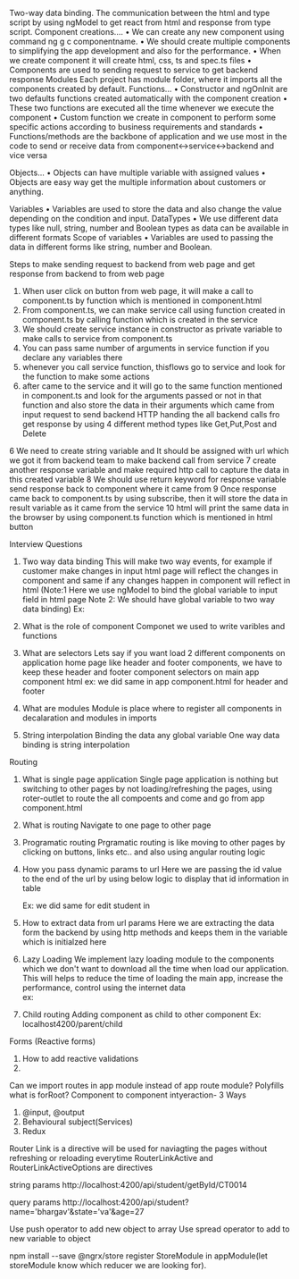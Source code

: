 Two-way data binding.
The communication between the html and type script by using ngModel to get react from html and response from type script.
Component creations....
• We can create any new component using command ng g c componentname.
• We should create multiple components to simplifying the app development and also for the performance.
• When we create component it will create html, css, ts and spec.ts files
• Components are used to sending request to service to get backend response
Modules
Each project has module folder, where it imports all the components created by default.
Functions...
• Constructor and ngOnInit are two defaults functions created automatically with the component creation
• These two functions are executed all the time whenever we execute the component
• Custom function we create in component to perform some specific actions according to business requirements and standards
• Functions/methods are the backbone of application and we use most in the code to send or receive data from component<->service<->backend and vice versa

Objects...
• Objects can have multiple variable with assigned values
• Objects are easy way get the multiple information about customers or anything.

Variables
• Variables are used to store the data and also change the value depending on the condition and input.
DataTypes
• We use different data types like null, string, number and Boolean types as data can be available in different formats
Scope of variables
• Variables are used to passing the data in different forms like string, number and Boolean.

Steps to make sending request to backend from web page and get response from backend to from web page

1. When user click on button from web page, it will make a call to component.ts by function which is mentioned in component.html
2. From component.ts, we can make service call using function created in component.ts by calling function which is created in the service
3. We should create service instance in constructor as private variable to make calls to service from component.ts
4. You can pass same number of arguments in service function if you declare any variables there
5. whenever you call service function, thisflows go to service and look for the function to make some actions
6. after came to the service and it will go to the same function mentioned in component.ts and look for the arguments passed or not in that function and also store the data in their arguments which came from input request to send backend
   HTTP handing the all backend calls fro get response by using 4 different method types like Get,Put,Post and Delete

6 We need to create string variable and It should be assigned with url which we got it from backend team to make backend call from service
7 create another response variable and make required http call to capture the data in this created variable
8 We should use return keyword for response variable send response back to component where it came from
9 Once response came back to component.ts by using subscribe, then it will store the data in result variable as it came from the service
10 html will print the same data in the browser by using component.ts function which is mentioned in html button

<!-- ng serve (This is to run UI application) -->
<!-- HTTP Client installed -->

Interview Questions

1. Two way data binding
   This will make two way events, for example if customer make changes in input html page will reflect the changes in component and same if any changes happen in component will reflect in html
   (Note:1 Here we use ngModel to bind the global variable to input field in html page
   Note 2: We should have global variable to two way data binding)
   Ex:

   <!-- <input type="number" name="myId" id="myId" [(ngModel)]="myId" /> -->

2. What is the role of component
   Componet we used to write varibles and functions
3. What are selectors
   Lets say if you want load 2 different components on application home page like header and footer components, we have to keep these header and footer component selectors on main app component html
   ex: we did same in app component.html for header and footer
4. What are modules
   Module is place where to register all components in decalaration and modules in imports
5. String interpolation
   Binding the data any global variable
   One way data binding is string interpolation
   <!-- {{ myId }} -->
   <!-- <button (click)="oneWayDataBinding()">One Way Binding</button> -->

Routing

1. What is single page application
   Single page application is nothing but switching to other pages by not loading/refreshing the pages, using roter-outlet to route the all compoents and come and go from app component.html
2. What is routing
   Navigate to one page to other page
3. Programatic routing
   Prgramatic routing is like moving to other pages by clicking on buttons, links etc.. and also using angular routing logic

     <!-- this.router.navigate(['/employee']); -->

4. How you pass dynamic params to url
   Here we are passing the id value to the end of the url by using below logic to display that id information in table

   <!-- this.router.navigate([`/school/edit/${id}`]); -->

   Ex: we did same for edit student in

5. How to extract data from url params
   Here we are extracting the data form the backend by using http methods and keeps them in the variable which is initialzed here

   <!-- this.id = this.route.snapshot.paramMap.get('id'); -->

6. Lazy Loading
   We implement lazy loading module to the components which we don't want to download all the time when load our application.
   This will helps to reduce the time of loading the main app, increase the performance, control using the internet data  
   ex:
     <!-- {
       path: 'student',
       loadChildren: () =>
         import('./student/student.module').then(m => m.StudentModule)
     } -->
7. Child routing
   Adding component as child to other component
   Ex: localhost4200/parent/child

Forms (Reactive forms)

1. How to add reactive validations
2.

Can we import routes in app module instead of app route module?
Polyfills
what is forRoot?
Component to component intyeraction- 3 Ways

1. @input, @output
2. Behavioural subject(Services)
3. Redux

Router Link is a directive will be used for naviagting the pages without refreshing or reloading everytime
RouterLinkActive and RouterLinkActiveOptions are directives

string params
http://localhost:4200/api/student/getById/CT0014

query params
http://localhost:4200/api/student?name='bhargav'&state='va'&age=27

Use push operator to add new object to array
Use spread operator to add to new variable to object



npm install --save @ngrx/store
register StoreModule in appModule(let storeModule know which reducer we are looking for).
